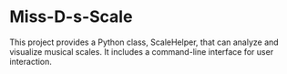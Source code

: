 # Miss-D-s-Scale
This project provides a Python class, ScaleHelper, that can analyze and visualize musical scales. It includes a command-line interface for user interaction.
